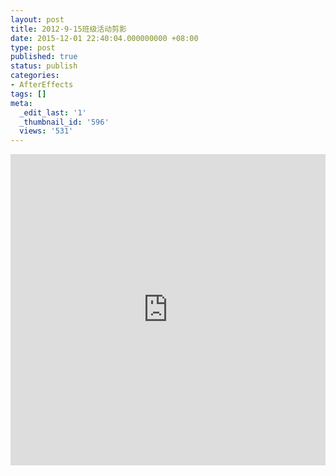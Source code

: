 ```yaml
---
layout: post
title: 2012-9-15班级活动剪影
date: 2015-12-01 22:40:04.000000000 +08:00
type: post
published: true
status: publish
categories:
- AfterEffects
tags: []
meta:
  _edit_last: '1'
  _thumbnail_id: '596'
  views: '531'
---
```

<iframe height="498" width="100%" src="http://player.youku.com/embed/XNDU1NjU3NjY0" frameborder="0" allowfullscreen></iframe>